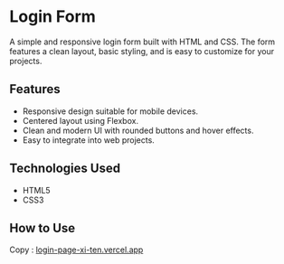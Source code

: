 # Login Form

A simple and responsive login form built with HTML and CSS. The form features a clean layout, basic styling, and is easy to customize for your projects.

## Features
- Responsive design suitable for mobile devices.
- Centered layout using Flexbox.
- Clean and modern UI with rounded buttons and hover effects.
- Easy to integrate into web projects.

## Technologies Used
- HTML5
- CSS3

## How to Use
Copy : [login-page-xi-ten.vercel.app](https://login-page-xi-ten.vercel.app/)
